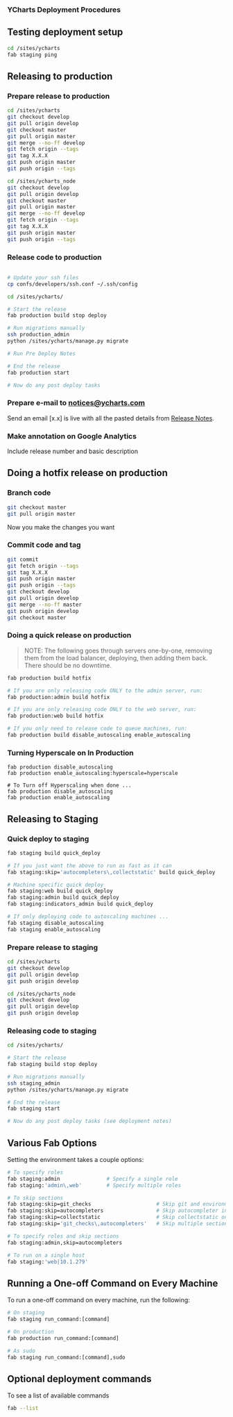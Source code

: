### YCharts Deployment Procedures

## Testing deployment setup
```bash
cd /sites/ycharts
fab staging ping
```

## Releasing to production

### Prepare release to production
```bash
cd /sites/ycharts
git checkout develop
git pull origin develop
git checkout master
git pull origin master
git merge --no-ff develop
git fetch origin --tags
git tag X.X.X
git push origin master
git push origin --tags

cd /sites/ycharts_node
git checkout develop
git pull origin develop
git checkout master
git pull origin master
git merge --no-ff develop
git fetch origin --tags
git tag X.X.X
git push origin master
git push origin --tags
```

### Release code to production
```bash

# Update your ssh files
cp confs/developers/ssh.conf ~/.ssh/config

cd /sites/ycharts/

# Start the release
fab production build stop deploy

# Run migrations manually
ssh production_admin
python /sites/ycharts/manage.py migrate

# Run Pre Deploy Notes

# End the release
fab production start

# Now do any post deploy tasks
```

### Prepare e-mail to notices@ycharts.com

 Send an email [x.x] is live with all the pasted details from [Release Notes](https://docs.google.com/spreadsheets/d/1OLLeNnxiwOBx8tkdsJTPyifZ6Er_fhiHaLjPsq8VAEk/edit#gid=363985434).

### Make annotation on Google Analytics
Include release number and basic description

## Doing a hotfix release on production

### Branch code
```bash
git checkout master
git pull origin master
```

Now you make the changes you want

### Commit code and tag
```bash
git commit
git fetch origin --tags
git tag X.X.X
git push origin master
git push origin --tags
git checkout develop
git pull origin develop
git merge --no-ff master
git push origin develop
git checkout master
```

### Doing a quick release on production

> NOTE: The following goes through servers one-by-one, removing them from the load
> balancer, deploying, then adding them back. There should be no downtime.

```bash
fab production build hotfix

# If you are only releasing code ONLY to the admin server, run:
fab production:admin build hotfix

# If you are only releasing code ONLY to the web server, run:
fab production:web build hotfix

# If you only need to release code to queue machines, run:
fab production build disable_autoscaling enable_autoscaling
```

### Turning Hyperscale on In Production
```
fab production disable_autoscaling
fab production enable_autoscaling:hyperscale=hyperscale

# To Turn off Hyperscaling when done ... 
fab production disable_autoscaling
fab production enable_autoscaling
```



## Releasing to Staging

### Quick deploy to staging
```bash
fab staging build quick_deploy

# If you just want the above to run as fast as it can
fab staging:skip='autocompleters\,collectstatic' build quick_deploy

# Machine specific quick deploy
fab staging:web build quick_deploy
fab staging:admin build quick_deploy
fab staging:indicators_admin build quick_deploy

# If only deploying code to autoscaling machines ...
fab staging disable_autoscaling
fab staging enable_autoscaling
```

### Prepare release to staging
```bash
cd /sites/ycharts
git checkout develop
git pull origin develop
git push origin develop

cd /sites/ycharts_node
git checkout develop
git pull origin develop
git push origin develop
```


### Releasing code to staging
```bash
cd /sites/ycharts/

# Start the release
fab staging build stop deploy

# Run migrations manually
ssh staging_admin
python /sites/ycharts/manage.py migrate

# End the release
fab staging start

# Now do any post deploy tasks (see deployment notes)
```

## Various Fab Options
Setting the environment takes a couple options:

```bash
# To specify roles
fab staging:admin               # Specify a single role
fab staging:'admin\,web'        # Specify multiple roles

# To skip sections
fab staging:skip=git_checks                     # Skip git and environment checks
fab staging:skip=autocompleters                 # Skip autocompleter inits on a start
fab staging:skip=collectstatic                  # Skip collectstatic on a build
fab staging:skip='git_checks\,autocompleters'   # Skip multiple sections

# To specify roles and skip sections
fab staging:admin,skip=autocompleters

# To run on a single host
fab staging:'web|10.1.279'
```

## Running a One-off Command on Every Machine
To run a one-off command on every machine, run the following:

```python
# On staging
fab staging run_command:[command]

# On production
fab production run_command:[command]

# As sudo
fab staging run_command:[command],sudo
```

## Optional deployment commands
To see a list of available commands

```bash
fab --list
```